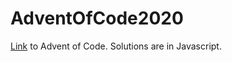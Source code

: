# AdventOfCode2020
[Link](https://adventofcode.com/2020) to Advent of Code. Solutions are in Javascript.